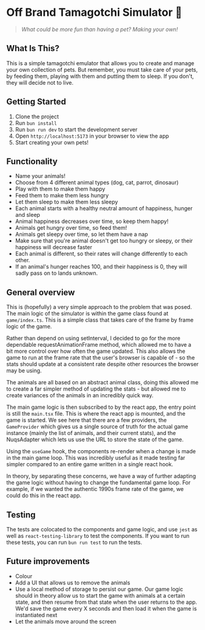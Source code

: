 # Off Brand Tamagotchi Simulator 🐩

> _What could be more fun than having a pet? Making your own!_

## What Is This?

This is a simple tamagotchi emulator that allows you to create and manage your own collection of pets. But remember, you must take care of your pets, by feeding them, playing with them and putting them to sleep. If you don't, they will decide not to live.

## Getting Started

1. Clone the project
2. Run `bun install`
3. Run `bun run dev` to start the development server
4. Open `http://localhost:5173` in your browser to view the app
5. Start creating your own pets!

## Functionality

- Name your animals!
- Choose from 4 different animal types (dog, cat, parrot, dinosaur)
- Play with them to make them happy
- Feed them to make them less hungry
- Let them sleep to make them less sleepy
- Each animal starts with a healthy neutral amount of happiness, hunger and sleep
- Animal happiness decreases over time, so keep them happy!
- Animals get hungry over time, so feed them!
- Animals get sleepy over time, so let them have a nap
- Make sure that you're animal doesn't get too hungry or sleepy, or their happiness will decrease faster
- Each animal is different, so their rates will change differently to each other.
- If an animal's hunger reaches 100, and their happiness is 0, they will sadly pass on to lands unknown.

## General overview

This is (hopefully) a very simple approach to the problem that was posed. The main logic of the simulator is within the game class found at `game/index.ts`. This is a simple class that takes care of the frame by frame logic of the game.

Rather than depend on using setInterval, I decided to go for the more dependable requestAnimationFrame method, which allowed me to have a bit more control over how often the game updated. This also allows the game to run at the frame rate that the user's browser is capable of - so the stats should
update at a consistent rate despite other resources the browser may be using.

The animals are all based on an abstract animal class, doing this allowed me to create a far simpler method of updating the stats - but allowed me to create variances of the animals in an incredibly quick way. 

The main game logic is then subscribed to by the react app, the entry point is still the `main.tsx` file. This is where the react app is mounted, and the game is started. We see here that there are a few providers, the `GameProvider` which gives us a single source of truth for the actual game instance (mainly the list of animals, and their current stats), and the NuqsAdapter which lets us use the URL to store the state of the game.

Using the `useGame` hook, the components re-render when a change is made
in the main game loop. This was incredibly useful as it made testing far simpler compared to an entire game written in a single react hook.

In theory, by separating these concerns, we have a
way of further adapting the game logic without having to change the fundamental game loop. For example, if we wanted the authentic 1990s frame
rate of the game, we could do this in the react app.

## Testing

The tests are colocated to the components and game logic, and use `jest` as well as `react-testing-library` to test the components. If you want to run these tests, you can run `bun run test` to run the tests.

## Future improvements

- Colour
- Add a UI that allows us to remove the animals
- Use a local method of storage to persist our game. Our game logic should in theory allow us to start the game with animals at a certain state, and then resume from that state when the user returns to the app. We'd save the game every X seconds and then load it when the game is instantiated next
- Let the animals move around the screen
